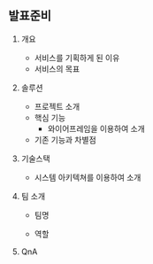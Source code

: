 ## 발표준비

1. 개요

   - 서비스를 기획하게 된 이유
   - 서비스의 목표

2. 솔루션

   - 프로젝트 소개
   - 핵심 기능
     - 와이어프레임을 이용하여 소개
   - 기존 기능과 차별점

3. 기술스택

   - 시스템 아키텍쳐를 이용하여 소개

4. 팀 소개

   - 팀명

   - 역할

5. QnA

